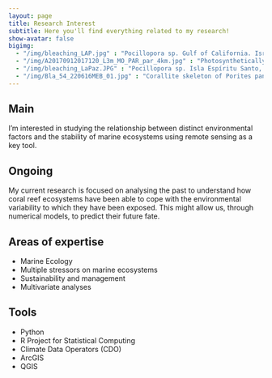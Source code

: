```yaml
---
layout: page
title: Research Interest
subtitle: Here you'll find everything related to my research!
show-avatar: false
bigimg:  
  - "/img/bleaching_LAP.jpg" : "Pocillopora sp. Gulf of California. Israel Sanchez"
  - "/img/A20170912017120_L3m_MO_PAR_par_4km.jpg" : "Photosynthetically Active Radiation. http://oceancolor.gsfc.nasa.gov/" 
  - "/img/bleaching_LaPaz.JPG" : "Pocillopora sp. Isla Espíritu Santo, BCS. Israel Sanchez"
  - "/img/Bla_54_220616MEB_01.jpg" : "Corallite skeleton of Porites panamensis, Bahía Concepción, BCS. Pedro González"
---
```

## Main 
I’m interested in studying the relationship between distinct environmental factors and the stability of marine ecosystems using remote sensing as a key tool.

## Ongoing
My current research is focused on analysing the past to understand how coral reef ecosystems have been able to cope with the environmental variability to which they have been exposed. This might allow us, through numerical models, to predict their future fate.

## Areas of expertise 
 * Marine Ecology
 * Multiple stressors on marine ecosystems  
 * Sustainability and management 
 * Multivariate analyses 

## Tools
 * Python
 * R Project for Statistical Computing
 * Climate Data Operators (CDO)
 * ArcGIS 
 * QGIS


 

